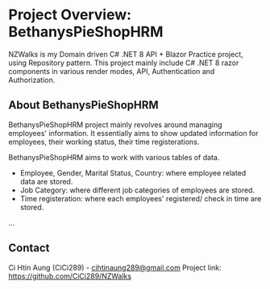 # Project Overview: BethanysPieShopHRM
NZWalks is my Domain driven C# .NET 8 API + Blazor Practice project, using Repository pattern. 
This project mainly include C# .NET 8 razor components in various render modes, API, Authentication and Authorization.

## About BethanysPieShopHRM
BethanysPieShopHRM project mainly revolves around managing employees' information.
It essentially aims to show updated information for employees, their working status, their time registerations. 

BethanysPieShopHRM aims to work with various tables of data. 
- Employee, Gender, Marital Status, Country: where employee related data are stored.
- Job Category: where different job categories of employees are stored.
- Time registeration: where each employees' registered/  check in time are stored. 
  
...


## Contact
Ci Htin Aung (CiCi289) - cihtinaung289@gmail.com
Project link: https://github.com/CiCi289/NZWalks
